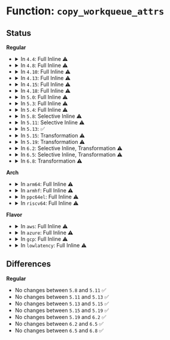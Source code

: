 # Function: <code>copy_workqueue_attrs</code>

## Status
<b>Regular</b>
<ul>
<li>
<details>
<summary>In <code>4.4</code>: Full Inline ⚠️</summary>

**Collision:** Unique Static

**Inline:** Full

**Transformation:** False

**Instances:**

```
In kernel/workqueue.c (ffffffff81099bfc)
Location: kernel/workqueue.c:3030
Inline: True
Inline callers:
  - kernel/workqueue.c:apply_wqattrs_commit
  - kernel/workqueue.c:alloc_unbound_pwq
  - kernel/workqueue.c:wq_update_unbound_numa
  - kernel/workqueue.c:apply_wqattrs_prepare
  - kernel/workqueue.c:apply_wqattrs_prepare
  - kernel/workqueue.c:apply_wqattrs_prepare
  - kernel/workqueue.c:wq_sysfs_prep_attrs
```
</details>
</li>
<li>
<details>
<summary>In <code>4.8</code>: Full Inline ⚠️</summary>

**Collision:** Unique Static

**Inline:** Full

**Transformation:** False

**Instances:**

```
In kernel/workqueue.c (ffffffff8109f693)
Location: kernel/workqueue.c:3130
Inline: True
Inline callers:
  - kernel/workqueue.c:wq_sysfs_prep_attrs
  - kernel/workqueue.c:wq_update_unbound_numa
  - kernel/workqueue.c:apply_wqattrs_commit
  - kernel/workqueue.c:apply_wqattrs_prepare
  - kernel/workqueue.c:apply_wqattrs_prepare
  - kernel/workqueue.c:apply_wqattrs_prepare
  - kernel/workqueue.c:alloc_unbound_pwq
```
</details>
</li>
<li>
<details>
<summary>In <code>4.10</code>: Full Inline ⚠️</summary>

**Collision:** Unique Static

**Inline:** Full

**Transformation:** False

**Instances:**

```
In kernel/workqueue.c (ffffffff810a4599)
Location: kernel/workqueue.c:3156
Inline: True
Inline callers:
  - kernel/workqueue.c:wq_sysfs_prep_attrs
  - kernel/workqueue.c:wq_update_unbound_numa
  - kernel/workqueue.c:apply_wqattrs_commit
  - kernel/workqueue.c:apply_wqattrs_prepare
  - kernel/workqueue.c:apply_wqattrs_prepare
  - kernel/workqueue.c:apply_wqattrs_prepare
  - kernel/workqueue.c:alloc_unbound_pwq
```
</details>
</li>
<li>
<details>
<summary>In <code>4.13</code>: Full Inline ⚠️</summary>

**Collision:** Unique Static

**Inline:** Full

**Transformation:** False

**Instances:**

```
In kernel/workqueue.c (ffffffff810a16b9)
Location: kernel/workqueue.c:3155
Inline: True
Inline callers:
  - kernel/workqueue.c:wq_sysfs_prep_attrs
  - kernel/workqueue.c:wq_update_unbound_numa
  - kernel/workqueue.c:apply_wqattrs_commit
  - kernel/workqueue.c:apply_wqattrs_prepare
  - kernel/workqueue.c:apply_wqattrs_prepare
  - kernel/workqueue.c:apply_wqattrs_prepare
  - kernel/workqueue.c:alloc_unbound_pwq
```
</details>
</li>
<li>
<details>
<summary>In <code>4.15</code>: Full Inline ⚠️</summary>

**Collision:** Unique Static

**Inline:** Full

**Transformation:** False

**Instances:**

```
In kernel/workqueue.c (ffffffff810a7f19)
Location: kernel/workqueue.c:3169
Inline: True
Inline callers:
  - kernel/workqueue.c:wq_sysfs_prep_attrs
  - kernel/workqueue.c:wq_update_unbound_numa
  - kernel/workqueue.c:apply_wqattrs_commit
  - kernel/workqueue.c:apply_wqattrs_prepare
  - kernel/workqueue.c:apply_wqattrs_prepare
  - kernel/workqueue.c:apply_wqattrs_prepare
  - kernel/workqueue.c:alloc_unbound_pwq
```
</details>
</li>
<li>
<details>
<summary>In <code>4.18</code>: Full Inline ⚠️</summary>

**Collision:** Unique Static

**Inline:** Full

**Transformation:** False

**Instances:**

```
In kernel/workqueue.c (ffffffff810aeac9)
Location: kernel/workqueue.c:3243
Inline: True
Inline callers:
  - kernel/workqueue.c:wq_sysfs_prep_attrs
  - kernel/workqueue.c:wq_update_unbound_numa
  - kernel/workqueue.c:apply_wqattrs_commit
  - kernel/workqueue.c:apply_wqattrs_prepare
  - kernel/workqueue.c:apply_wqattrs_prepare
  - kernel/workqueue.c:apply_wqattrs_prepare
  - kernel/workqueue.c:alloc_unbound_pwq
```
</details>
</li>
<li>
<details>
<summary>In <code>5.0</code>: Full Inline ⚠️</summary>

**Collision:** Unique Static

**Inline:** Full

**Transformation:** False

**Instances:**

```
In kernel/workqueue.c (ffffffff810b7c29)
Location: kernel/workqueue.c:3266
Inline: True
Inline callers:
  - kernel/workqueue.c:wq_sysfs_prep_attrs
  - kernel/workqueue.c:wq_update_unbound_numa
  - kernel/workqueue.c:apply_wqattrs_commit
  - kernel/workqueue.c:apply_wqattrs_prepare
  - kernel/workqueue.c:apply_wqattrs_prepare
  - kernel/workqueue.c:apply_wqattrs_prepare
  - kernel/workqueue.c:alloc_unbound_pwq
```
</details>
</li>
<li>
<details>
<summary>In <code>5.3</code>: Full Inline ⚠️</summary>

**Collision:** Unique Static

**Inline:** Full

**Transformation:** False

**Instances:**

```
In kernel/workqueue.c (ffffffff810ba7e3)
Location: kernel/workqueue.c:3365
Inline: True
Inline callers:
  - kernel/workqueue.c:wq_sysfs_prep_attrs
  - kernel/workqueue.c:wq_update_unbound_numa
  - kernel/workqueue.c:apply_wqattrs_commit
  - kernel/workqueue.c:apply_wqattrs_prepare
  - kernel/workqueue.c:apply_wqattrs_prepare
  - kernel/workqueue.c:apply_wqattrs_prepare
  - kernel/workqueue.c:alloc_unbound_pwq
```
</details>
</li>
<li>
<details>
<summary>In <code>5.4</code>: Full Inline ⚠️</summary>

**Collision:** Unique Static

**Inline:** Full

**Transformation:** False

**Instances:**

```
In kernel/workqueue.c (ffffffff810c3c93)
Location: kernel/workqueue.c:3374
Inline: True
Inline callers:
  - kernel/workqueue.c:wq_sysfs_prep_attrs
  - kernel/workqueue.c:wq_update_unbound_numa
  - kernel/workqueue.c:apply_wqattrs_commit
  - kernel/workqueue.c:apply_wqattrs_prepare
  - kernel/workqueue.c:apply_wqattrs_prepare
  - kernel/workqueue.c:apply_wqattrs_prepare
  - kernel/workqueue.c:alloc_unbound_pwq
```
</details>
</li>
<li>
<details>
<summary>In <code>5.8</code>: Selective Inline ⚠️</summary>

```c
void copy_workqueue_attrs(struct workqueue_attrs *to, const struct workqueue_attrs *from);
```

**Collision:** Unique Static

**Inline:** Selective

**Transformation:** False

**Instances:**

```
In kernel/workqueue.c (ffffffff810cba08)
Location: kernel/workqueue.c:3371
Inline: True
Inline callers:
  - kernel/workqueue.c:wq_numa_store
  - kernel/workqueue.c:wq_cpumask_store
  - kernel/workqueue.c:wq_nice_store
  - kernel/workqueue.c:apply_wqattrs_commit
  - kernel/workqueue.c:apply_wqattrs_prepare
  - kernel/workqueue.c:apply_wqattrs_prepare
Direct callers:
  - kernel/workqueue.c:wq_update_unbound_numa
  - kernel/workqueue.c:apply_wqattrs_prepare
  - kernel/workqueue.c:get_unbound_pool
```
**Symbols:**

```
ffffffff810c79a0-ffffffff810c79e3: copy_workqueue_attrs (STB_LOCAL)
```
</details>
</li>
<li>
<details>
<summary>In <code>5.11</code>: Selective Inline ⚠️</summary>

```c
void copy_workqueue_attrs(struct workqueue_attrs *to, const struct workqueue_attrs *from);
```

**Collision:** Unique Static

**Inline:** Selective

**Transformation:** False

**Instances:**

```
In kernel/workqueue.c (ffffffff810c6c68)
Location: kernel/workqueue.c:3377
Inline: True
Inline callers:
  - kernel/workqueue.c:wq_numa_store
  - kernel/workqueue.c:wq_cpumask_store
  - kernel/workqueue.c:wq_nice_store
  - kernel/workqueue.c:apply_wqattrs_commit
  - kernel/workqueue.c:apply_wqattrs_prepare
  - kernel/workqueue.c:apply_wqattrs_prepare
Direct callers:
  - kernel/workqueue.c:wq_update_unbound_numa
  - kernel/workqueue.c:apply_wqattrs_prepare
  - kernel/workqueue.c:get_unbound_pool
```
**Symbols:**

```
ffffffff810c2980-ffffffff810c29c3: copy_workqueue_attrs (STB_LOCAL)
```
</details>
</li>
<li>
<details>
<summary>In <code>5.13</code>: ✅</summary>

```c
void copy_workqueue_attrs(struct workqueue_attrs *to, const struct workqueue_attrs *from);
```

**Collision:** Unique Static

**Inline:** No

**Transformation:** False

**Instances:**

```
In kernel/workqueue.c (ffffffff810c3be0)
Location: kernel/workqueue.c:3378
Inline: False
Direct callers:
  - kernel/workqueue.c:wq_numa_store
  - kernel/workqueue.c:wq_cpumask_store
  - kernel/workqueue.c:wq_nice_store
  - kernel/workqueue.c:wq_update_unbound_numa
  - kernel/workqueue.c:apply_wqattrs_commit
  - kernel/workqueue.c:apply_wqattrs_prepare
  - kernel/workqueue.c:apply_wqattrs_prepare
  - kernel/workqueue.c:apply_wqattrs_prepare
  - kernel/workqueue.c:get_unbound_pool
```
**Symbols:**

```
ffffffff810c3be0-ffffffff810c3c23: copy_workqueue_attrs (STB_LOCAL)
```
</details>
</li>
<li>
<details>
<summary>In <code>5.15</code>: Transformation ⚠️</summary>

```c
void copy_workqueue_attrs(struct workqueue_attrs *to, const struct workqueue_attrs *from);
```

**Collision:** Unique Static

**Inline:** No

**Transformation:** True

**Instances:**

```
In kernel/workqueue.c (0)
Location: kernel/workqueue.c:3417
Inline: False
Direct callers:
  - kernel/workqueue.c:wq_numa_store
  - kernel/workqueue.c:wq_cpumask_store
  - kernel/workqueue.c:wq_nice_store
  - kernel/workqueue.c:wq_update_unbound_numa
  - kernel/workqueue.c:apply_wqattrs_commit
  - kernel/workqueue.c:apply_wqattrs_prepare
  - kernel/workqueue.c:apply_wqattrs_prepare
  - kernel/workqueue.c:apply_wqattrs_prepare
  - kernel/workqueue.c:get_unbound_pool
```
**Symbols:**

```
ffffffff810d69a0-ffffffff810d69f2: copy_workqueue_attrs (STB_LOCAL)
ffffffff81ca5089-ffffffff81ca509e: copy_workqueue_attrs.cold (STB_LOCAL)
```
</details>
</li>
<li>
<details>
<summary>In <code>5.19</code>: Transformation ⚠️</summary>

```c
void copy_workqueue_attrs(struct workqueue_attrs *to, const struct workqueue_attrs *from);
```

**Collision:** Unique Static

**Inline:** No

**Transformation:** True

**Instances:**

```
In kernel/workqueue.c (0)
Location: kernel/workqueue.c:3400
Inline: False
Direct callers:
  - kernel/workqueue.c:wq_numa_store
  - kernel/workqueue.c:wq_cpumask_store
  - kernel/workqueue.c:wq_nice_store
  - kernel/workqueue.c:wq_update_unbound_numa
  - kernel/workqueue.c:apply_wqattrs_commit
  - kernel/workqueue.c:apply_wqattrs_prepare
  - kernel/workqueue.c:apply_wqattrs_prepare
  - kernel/workqueue.c:apply_wqattrs_prepare
  - kernel/workqueue.c:get_unbound_pool
```
**Symbols:**

```
ffffffff810f0cc0-ffffffff810f0d22: copy_workqueue_attrs (STB_LOCAL)
ffffffff81e549d4-ffffffff81e549e9: copy_workqueue_attrs.cold (STB_LOCAL)
```
</details>
</li>
<li>
<details>
<summary>In <code>6.2</code>: Selective Inline, Transformation ⚠️</summary>

```c
void copy_workqueue_attrs(struct workqueue_attrs *to, const struct workqueue_attrs *from);
```

**Collision:** Unique Static

**Inline:** Selective

**Transformation:** True

**Instances:**

```
In kernel/workqueue.c (ffffffff81116aff)
Location: kernel/workqueue.c:3407
Inline: True
Inline callers:
  - kernel/workqueue.c:wq_numa_store
  - kernel/workqueue.c:wq_cpumask_store
  - kernel/workqueue.c:wq_nice_store
  - kernel/workqueue.c:apply_wqattrs_commit
Direct callers:
  - kernel/workqueue.c:wq_update_unbound_numa
  - kernel/workqueue.c:apply_wqattrs_prepare
  - kernel/workqueue.c:apply_wqattrs_prepare
  - kernel/workqueue.c:apply_wqattrs_prepare
  - kernel/workqueue.c:get_unbound_pool
```
**Symbols:**

```
ffffffff811155e0-ffffffff8111563f: copy_workqueue_attrs (STB_LOCAL)
ffffffff82056627-ffffffff8205663b: copy_workqueue_attrs.cold (STB_LOCAL)
```
</details>
</li>
<li>
<details>
<summary>In <code>6.5</code>: Selective Inline, Transformation ⚠️</summary>

```c
void copy_workqueue_attrs(struct workqueue_attrs *to, const struct workqueue_attrs *from);
```

**Collision:** Unique Static

**Inline:** Selective

**Transformation:** True

**Instances:**

```
In kernel/workqueue.c (ffffffff81123a0f)
Location: kernel/workqueue.c:3723
Inline: True
Inline callers:
  - kernel/workqueue.c:wq_numa_store
  - kernel/workqueue.c:wq_cpumask_store
  - kernel/workqueue.c:wq_nice_store
  - kernel/workqueue.c:apply_wqattrs_commit
Direct callers:
  - kernel/workqueue.c:wq_update_unbound_numa
  - kernel/workqueue.c:apply_wqattrs_prepare
  - kernel/workqueue.c:apply_wqattrs_prepare
  - kernel/workqueue.c:apply_wqattrs_prepare
  - kernel/workqueue.c:get_unbound_pool
```
**Symbols:**

```
ffffffff8111fce0-ffffffff8111fda3: copy_workqueue_attrs (STB_LOCAL)
ffffffff820d4b1e-ffffffff820d4b4e: copy_workqueue_attrs.cold (STB_LOCAL)
```
</details>
</li>
<li>
<details>
<summary>In <code>6.8</code>: Transformation ⚠️</summary>

```c
void copy_workqueue_attrs(struct workqueue_attrs *to, const struct workqueue_attrs *from);
```

**Collision:** Unique Static

**Inline:** No

**Transformation:** True

**Instances:**

```
In kernel/workqueue.c (0)
Location: kernel/workqueue.c:3748
Inline: False
Direct callers:
  - kernel/workqueue.c:wq_affinity_strict_store
  - kernel/workqueue.c:wq_affn_scope_store
  - kernel/workqueue.c:wq_cpumask_store
  - kernel/workqueue.c:wq_nice_store
  - kernel/workqueue.c:wq_update_pod
  - kernel/workqueue.c:apply_wqattrs_commit
  - kernel/workqueue.c:apply_wqattrs_prepare
  - kernel/workqueue.c:apply_wqattrs_prepare
  - kernel/workqueue.c:get_unbound_pool
```
**Symbols:**

```
ffffffff8112bf60-ffffffff8112c0c8: copy_workqueue_attrs (STB_LOCAL)
ffffffff821afaae-ffffffff821afb0e: copy_workqueue_attrs.cold (STB_LOCAL)
```
</details>
</li>
</ul>
<b>Arch</b>
<ul>
<li>
<details>
<summary>In <code>arm64</code>: Full Inline ⚠️</summary>

**Collision:** Unique Static

**Inline:** Full

**Transformation:** False

**Instances:**

```
In kernel/workqueue.c (ffff800010121a34)
Location: kernel/workqueue.c:3374
Inline: True
Inline callers:
  - kernel/workqueue.c:wq_sysfs_prep_attrs
  - kernel/workqueue.c:wq_update_unbound_numa
  - kernel/workqueue.c:apply_wqattrs_commit
  - kernel/workqueue.c:apply_wqattrs_prepare
  - kernel/workqueue.c:apply_wqattrs_prepare
  - kernel/workqueue.c:apply_wqattrs_prepare
  - kernel/workqueue.c:alloc_unbound_pwq
```
</details>
</li>
<li>
<details>
<summary>In <code>armhf</code>: Full Inline ⚠️</summary>

**Collision:** Unique Static

**Inline:** Full

**Transformation:** False

**Instances:**

```
In kernel/workqueue.c (c03754ac)
Location: kernel/workqueue.c:3374
Inline: True
Inline callers:
  - kernel/workqueue.c:wq_sysfs_prep_attrs
  - kernel/workqueue.c:apply_wqattrs_commit
  - kernel/workqueue.c:apply_wqattrs_prepare
  - kernel/workqueue.c:apply_wqattrs_prepare
  - kernel/workqueue.c:apply_wqattrs_prepare
  - kernel/workqueue.c:alloc_unbound_pwq
```
</details>
</li>
<li>
<details>
<summary>In <code>ppc64el</code>: Full Inline ⚠️</summary>

**Collision:** Unique Static

**Inline:** Full

**Transformation:** False

**Instances:**

```
In kernel/workqueue.c (c00000000016b228)
Location: kernel/workqueue.c:3374
Inline: True
Inline callers:
  - kernel/workqueue.c:wq_sysfs_prep_attrs
  - kernel/workqueue.c:wq_update_unbound_numa
  - kernel/workqueue.c:apply_wqattrs_commit
  - kernel/workqueue.c:apply_wqattrs_prepare
  - kernel/workqueue.c:apply_wqattrs_prepare
  - kernel/workqueue.c:apply_wqattrs_prepare
  - kernel/workqueue.c:alloc_unbound_pwq
```
</details>
</li>
<li>
<details>
<summary>In <code>riscv64</code>: Full Inline ⚠️</summary>

**Collision:** Unique Static

**Inline:** Full

**Transformation:** False

**Instances:**

```
In kernel/workqueue.c (ffffffe0000da68c)
Location: kernel/workqueue.c:3374
Inline: True
Inline callers:
  - kernel/workqueue.c:wq_sysfs_prep_attrs
  - kernel/workqueue.c:apply_wqattrs_commit
  - kernel/workqueue.c:apply_wqattrs_prepare
  - kernel/workqueue.c:apply_wqattrs_prepare
  - kernel/workqueue.c:apply_wqattrs_prepare
  - kernel/workqueue.c:alloc_unbound_pwq
```
</details>
</li>
</ul>
<b>Flavor</b>
<ul>
<li>
<details>
<summary>In <code>aws</code>: Full Inline ⚠️</summary>

**Collision:** Unique Static

**Inline:** Full

**Transformation:** False

**Instances:**

```
In kernel/workqueue.c (ffffffff810be003)
Location: kernel/workqueue.c:3374
Inline: True
Inline callers:
  - kernel/workqueue.c:wq_sysfs_prep_attrs
  - kernel/workqueue.c:wq_update_unbound_numa
  - kernel/workqueue.c:apply_wqattrs_commit
  - kernel/workqueue.c:apply_wqattrs_prepare
  - kernel/workqueue.c:apply_wqattrs_prepare
  - kernel/workqueue.c:apply_wqattrs_prepare
  - kernel/workqueue.c:alloc_unbound_pwq
```
</details>
</li>
<li>
<details>
<summary>In <code>azure</code>: Full Inline ⚠️</summary>

**Collision:** Unique Static

**Inline:** Full

**Transformation:** False

**Instances:**

```
In kernel/workqueue.c (ffffffff810ac833)
Location: kernel/workqueue.c:3374
Inline: True
Inline callers:
  - kernel/workqueue.c:wq_sysfs_prep_attrs
  - kernel/workqueue.c:wq_update_unbound_numa
  - kernel/workqueue.c:apply_wqattrs_commit
  - kernel/workqueue.c:apply_wqattrs_prepare
  - kernel/workqueue.c:apply_wqattrs_prepare
  - kernel/workqueue.c:apply_wqattrs_prepare
  - kernel/workqueue.c:alloc_unbound_pwq
```
</details>
</li>
<li>
<details>
<summary>In <code>gcp</code>: Full Inline ⚠️</summary>

**Collision:** Unique Static

**Inline:** Full

**Transformation:** False

**Instances:**

```
In kernel/workqueue.c (ffffffff810bd563)
Location: kernel/workqueue.c:3374
Inline: True
Inline callers:
  - kernel/workqueue.c:wq_sysfs_prep_attrs
  - kernel/workqueue.c:wq_update_unbound_numa
  - kernel/workqueue.c:apply_wqattrs_commit
  - kernel/workqueue.c:apply_wqattrs_prepare
  - kernel/workqueue.c:apply_wqattrs_prepare
  - kernel/workqueue.c:apply_wqattrs_prepare
  - kernel/workqueue.c:alloc_unbound_pwq
```
</details>
</li>
<li>
<details>
<summary>In <code>lowlatency</code>: Full Inline ⚠️</summary>

**Collision:** Unique Static

**Inline:** Full

**Transformation:** False

**Instances:**

```
In kernel/workqueue.c (ffffffff810c58e3)
Location: kernel/workqueue.c:3374
Inline: True
Inline callers:
  - kernel/workqueue.c:wq_sysfs_prep_attrs
  - kernel/workqueue.c:wq_update_unbound_numa
  - kernel/workqueue.c:apply_wqattrs_commit
  - kernel/workqueue.c:apply_wqattrs_prepare
  - kernel/workqueue.c:apply_wqattrs_prepare
  - kernel/workqueue.c:apply_wqattrs_prepare
  - kernel/workqueue.c:alloc_unbound_pwq
```
</details>
</li>
</ul>

## Differences
<b>Regular</b>
<ul>
<li>
No changes between <code>5.8</code> and <code>5.11</code> ✅
</li>
<li>
No changes between <code>5.11</code> and <code>5.13</code> ✅
</li>
<li>
No changes between <code>5.13</code> and <code>5.15</code> ✅
</li>
<li>
No changes between <code>5.15</code> and <code>5.19</code> ✅
</li>
<li>
No changes between <code>5.19</code> and <code>6.2</code> ✅
</li>
<li>
No changes between <code>6.2</code> and <code>6.5</code> ✅
</li>
<li>
No changes between <code>6.5</code> and <code>6.8</code> ✅
</li>
</ul>
